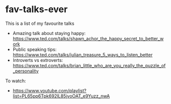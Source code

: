 # fav-talks-ever
This is a list of my favourite talks 

* Amazing talk about staying happy: https://www.ted.com/talks/shawn_achor_the_happy_secret_to_better_work 
* Public speaking tips: https://www.ted.com/talks/julian_treasure_5_ways_to_listen_better 
* Introverts vs extroverts: https://www.ted.com/talks/brian_little_who_are_you_really_the_puzzle_of_personality 


To watch:

* https://www.youtube.com/playlist?list=PL65pp6Tpk692lL85jvoOAT_e9Yuzz_nwA



